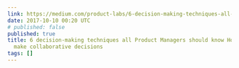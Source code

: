 ```yaml
---
link: https://medium.com/product-labs/6-decision-making-techniques-all-product-managers-should-know-429fe4d13654
date: 2017-10-10 00:20 UTC
# published: false
published: true
title: 6 decision-making techniques all Product Managers should know How to productively
  make collaborative decisions
tags: []
---
```



